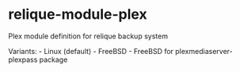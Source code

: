 # relique-module-plex
Plex module definition for relique backup system

Variants:
	- Linux (default)
	- FreeBSD
	- FreeBSD for plexmediaserver-plexpass package
